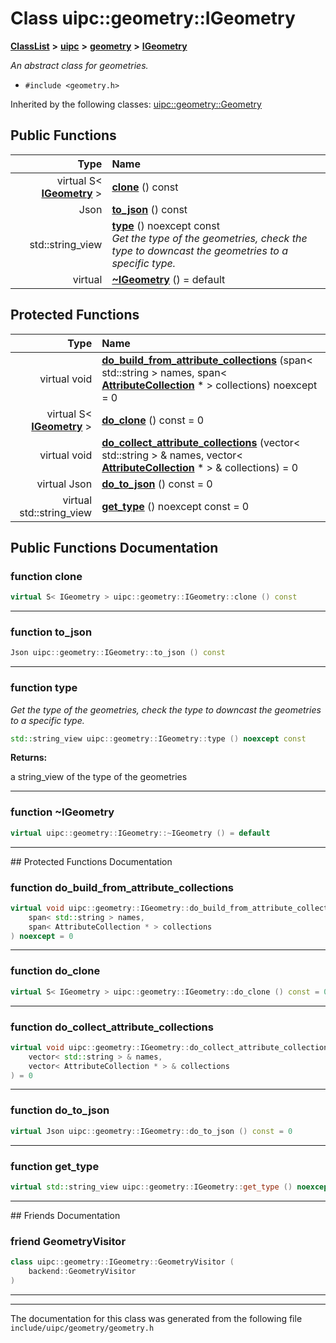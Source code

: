 

# Class uipc::geometry::IGeometry



[**ClassList**](annotated.md) **>** [**uipc**](namespaceuipc.md) **>** [**geometry**](namespaceuipc_1_1geometry.md) **>** [**IGeometry**](classuipc_1_1geometry_1_1_i_geometry.md)



_An abstract class for geometries._ 

* `#include <geometry.h>`





Inherited by the following classes: [uipc::geometry::Geometry](classuipc_1_1geometry_1_1_geometry.md)
































## Public Functions

| Type | Name |
| ---: | :--- |
| virtual S&lt; [**IGeometry**](classuipc_1_1geometry_1_1_i_geometry.md) &gt; | [**clone**](#function-clone) () const<br> |
|  Json | [**to\_json**](#function-to_json) () const<br> |
|  std::string\_view | [**type**](#function-type) () noexcept const<br>_Get the type of the geometries, check the type to downcast the geometries to a specific type._  |
| virtual  | [**~IGeometry**](#function-igeometry) () = default<br> |
























## Protected Functions

| Type | Name |
| ---: | :--- |
| virtual void | [**do\_build\_from\_attribute\_collections**](#function-do_build_from_attribute_collections) (span&lt; std::string &gt; names, span&lt; [**AttributeCollection**](classuipc_1_1geometry_1_1_attribute_collection.md) \* &gt; collections) noexcept = 0<br> |
| virtual S&lt; [**IGeometry**](classuipc_1_1geometry_1_1_i_geometry.md) &gt; | [**do\_clone**](#function-do_clone) () const = 0<br> |
| virtual void | [**do\_collect\_attribute\_collections**](#function-do_collect_attribute_collections) (vector&lt; std::string &gt; & names, vector&lt; [**AttributeCollection**](classuipc_1_1geometry_1_1_attribute_collection.md) \* &gt; & collections) = 0<br> |
| virtual Json | [**do\_to\_json**](#function-do_to_json) () const = 0<br> |
| virtual std::string\_view | [**get\_type**](#function-get_type) () noexcept const = 0<br> |




## Public Functions Documentation




### function clone 

```C++
virtual S< IGeometry > uipc::geometry::IGeometry::clone () const
```




<hr>



### function to\_json 

```C++
Json uipc::geometry::IGeometry::to_json () const
```




<hr>



### function type 

_Get the type of the geometries, check the type to downcast the geometries to a specific type._ 
```C++
std::string_view uipc::geometry::IGeometry::type () noexcept const
```





**Returns:**

a string\_view of the type of the geometries 





        

<hr>



### function ~IGeometry 

```C++
virtual uipc::geometry::IGeometry::~IGeometry () = default
```




<hr>
## Protected Functions Documentation




### function do\_build\_from\_attribute\_collections 

```C++
virtual void uipc::geometry::IGeometry::do_build_from_attribute_collections (
    span< std::string > names,
    span< AttributeCollection * > collections
) noexcept = 0
```




<hr>



### function do\_clone 

```C++
virtual S< IGeometry > uipc::geometry::IGeometry::do_clone () const = 0
```




<hr>



### function do\_collect\_attribute\_collections 

```C++
virtual void uipc::geometry::IGeometry::do_collect_attribute_collections (
    vector< std::string > & names,
    vector< AttributeCollection * > & collections
) = 0
```




<hr>



### function do\_to\_json 

```C++
virtual Json uipc::geometry::IGeometry::do_to_json () const = 0
```




<hr>



### function get\_type 

```C++
virtual std::string_view uipc::geometry::IGeometry::get_type () noexcept const = 0
```




<hr>## Friends Documentation





### friend GeometryVisitor 

```C++
class uipc::geometry::IGeometry::GeometryVisitor (
    backend::GeometryVisitor
) 
```




<hr>

------------------------------
The documentation for this class was generated from the following file `include/uipc/geometry/geometry.h`

